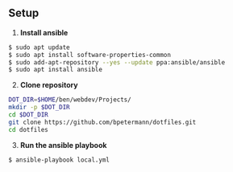 ## Setup

1. **Install ansible**

```bash
$ sudo apt update
$ sudo apt install software-properties-common
$ sudo add-apt-repository --yes --update ppa:ansible/ansible
$ sudo apt install ansible
```

2. **Clone repository**

```bash
DOT_DIR=$HOME/ben/webdev/Projects/
mkdir -p $DOT_DIR
cd $DOT_DIR
git clone https://github.com/bpetermann/dotfiles.git
cd dotfiles
```

3. **Run the ansible playbook**

```bash
$ ansible-playbook local.yml
```
